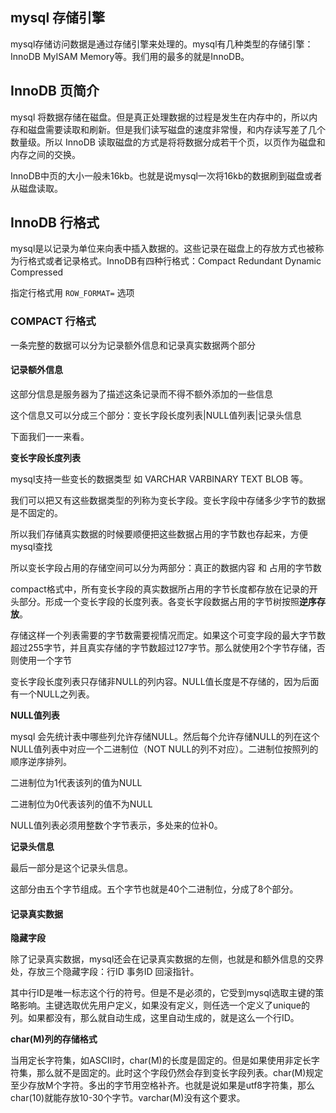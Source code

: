 ## mysql 存储引擎

mysql存储访问数据是通过存储引擎来处理的。mysql有几种类型的存储引擎：InnoDB MyISAM Memory等。我们用的最多的就是InnoDB。

## InnoDB 页简介

mysql 将数据存储在磁盘。但是真正处理数据的过程是发生在内存中的，所以内存和磁盘需要读取和刷新。但是我们读写磁盘的速度非常慢，和内存读写差了几个数量级。所以 InnoDB 读取磁盘的方式是将将数据分成若干个页，以页作为磁盘和内存之间的交换。

InnoDB中页的大小一般未16kb。也就是说mysql一次将16kb的数据刷到磁盘或者从磁盘读取。

## InnoDB 行格式

mysql是以记录为单位来向表中插入数据的。这些记录在磁盘上的存放方式也被称为行格式或者记录格式。InnoDB有四种行格式：Compact Redundant Dynamic Compressed

指定行格式用 `ROW_FORMAT=` 选项

### COMPACT 行格式

一条完整的数据可以分为记录额外信息和记录真实数据两个部分

#### 记录额外信息

这部分信息是服务器为了描述这条记录而不得不额外添加的一些信息

这个信息又可以分成三个部分：变长字段长度列表|NULL值列表|记录头信息

下面我们一一来看。

**变长字段长度列表**

mysql支持一些变长的数据类型 如 VARCHAR VARBINARY TEXT BLOB 等。

我们可以把又有这些数据类型的列称为变长字段。变长字段中存储多少字节的数据是不固定的。

所以我们存储真实数据的时候要顺便把这些数据占用的字节数也存起来，方便mysql查找

所以变长字段占用的存储空间可以分为两部分：真正的数据内容 和 占用的字节数

compact格式中，所有变长字段的真实数据所占用的字节长度都存放在记录的开头部分。形成一个变长字段的长度列表。各变长字段数据占用的字节树按照**逆序存放**。

存储这样一个列表需要的字节数需要视情况而定。如果这个可变字段的最大字节数超过255字节，并且真实存储的字节数超过127字节。那么就使用2个字节存储，否则使用一个字节

变长字段长度列表只存储非NULL的列内容。NULL值长度是不存储的，因为后面有一个NULL之列表。

**NULL值列表**

mysql 会先统计表中哪些列允许存储NULL。然后每个允许存储NULL的列在这个NULL值列表中对应一个二进制位（NOT NULL的列不对应）。二进制位按照列的顺序逆序排列。

二进制位为1代表该列的值为NULL

二进制位为0代表该列的值不为NULL

NULL值列表必须用整数个字节表示，多处来的位补0。

**记录头信息**

最后一部分是这个记录头信息。

这部分由五个字节组成。五个字节也就是40个二进制位，分成了8个部分。

#### 记录真实数据

**隐藏字段**

除了记录真实数据，mysql还会在记录真实数据的左侧，也就是和额外信息的交界处，存放三个隐藏字段：行ID 事务ID 回滚指针。

其中行ID是唯一标志这个行的符号。但是不是必须的，它受到mysql选取主键的策略影响。主键选取优先用户定义，如果没有定义，则任选一个定义了unique的列。如果都没有，那么就自动生成，这里自动生成的，就是这么一个行ID。

**char(M)列的存储格式**

当用定长字符集，如ASCII时，char(M)的长度是固定的。但是如果使用非定长字符集，那么就不是固定的。此时这个字段仍然会存到变长字段列表。char(M)规定至少存放M个字符。多出的字节用空格补齐。也就是说如果是utf8字符集，那么char(10)就能存放10-30个字节。varchar(M)没有这个要求。


